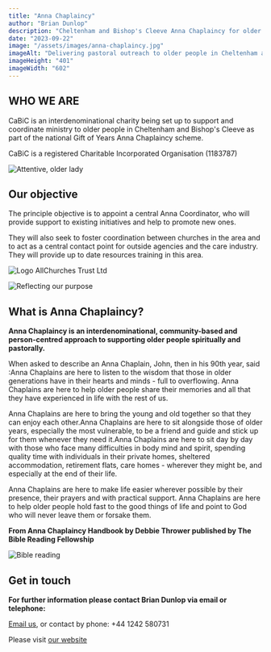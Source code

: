 ```yaml
---
title: "Anna Chaplaincy"
author: "Brian Dunlop"
description: "Cheltenham and Bishop's Cleeve Anna Chaplaincy for older people"
date: "2023-09-22"
image: "/assets/images/anna-chaplaincy.jpg"
imageAlt: "Delivering pastoral outreach to older people in Cheltenham and Bishop's Cleeve"
imageHeight: "401"
imageWidth: "602"
---
```


## WHO WE ARE
CaBiC is an interdenominational charity being set up to support and coordinate ministry to older people in Cheltenham and Bishop's Cleeve as part of the national Gift of Years Anna Chaplaincy scheme.

CaBiC is a registered Charitable Incorporated Organisation (1183787)

![Attentive, older lady](/assets/images/anna-chaplaincy-elderly-lady.jpg "CaBiC coordinates ministry to older people in Cheltenham and Bishop's Cleeve")

## Our objective
The principle objective is to appoint a central Anna Coordinator, who will provide support to existing initiatives and help to promote new ones.

They will also seek to foster coordination between churches in the area and to act as a central contact point for outside agencies and the care industry.  They will provide up to date resources training in this area.

![Logo AllChurches Trust Ltd](/assets/images/anna-chaplaincy-allchurches-trust.jpg "CaBiC is generously supported by grants from AllChurches Trust Ltd")

![Reflecting our purpose](/assets/images/anna-chaplaincy-for-older-people.jpg "Anna Chaplaincy is supporting older people spiritually and pastorally.")

## What is Anna Chaplaincy?

**Anna Chaplaincy is an interdenominational, community-based and person-centred approach to supporting older people spiritually and pastorally.** 

When asked to describe an Anna Chaplain, John, then in his 90th year, said :Anna Chaplains are here to listen to the wisdom that those in older generations have in their hearts and minds - full to overflowing.
Anna Chaplains are here to help older people share their memories and all that they have experienced in life with the rest of us.

Anna Chaplains are here to bring the young and old together so that they can enjoy each other.Anna Chaplains are here to sit alongside those of older years, especially the most vulnerable, to be a friend and guide and stick up for them whenever they need it.Anna Chaplains are here to sit day by day with those who face many difficulties in body mind and spirit, spending quality time with individuals in their private homes, sheltered accommodation, retirement flats, care homes - wherever they might be, and especially at the end of their life.

Anna Chaplains are here to make life easier wherever possible by their presence, their prayers and with practical support.
Anna Chaplains are here to help older people hold fast to the good things of life and point to God who will never leave them or forsake them.

**From Anna Chaplaincy Handbook by Debbie Thrower published by The Bible Reading Fellowship**

![Bible reading](/assets/images/anna-chaplaincy-bible-reading.jpg "CaBiC supports chaplaincy for older people in Cheltenham and Bishop's Cleeve.")

## Get in touch

**For further information please contact Brian Dunlop via email or telephone:**

[Email us](mailto:info@cabic.co.uk), or contact by phone: +44 1242 580731

Please visit [our website](https://www.cabic.co.uk) 